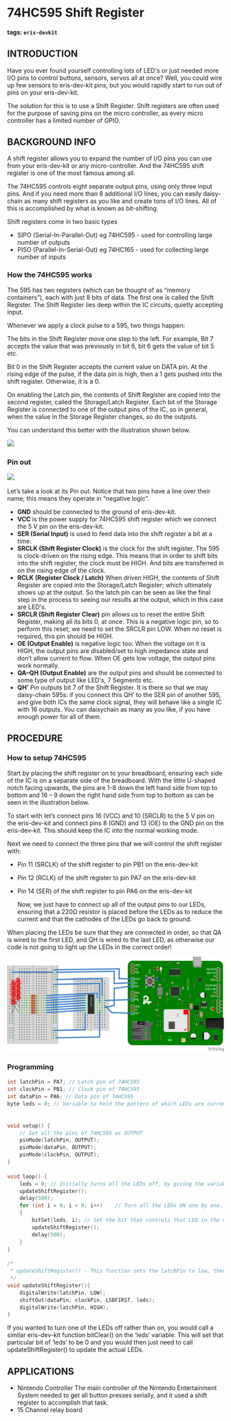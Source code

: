 # 74HC595 Shift Register

#### tags: `eris-devkit`

## INTRODUCTION

Have you ever found yourself controlling lots of LED's or just needed more I/O pins to control buttons, sensors, servos all at once? Well, you could wire up few sensors to eris-dev-kit pins, but you would rapidly start to run out of pins on your eris-dev-kit.

The solution for this is to use a Shift Register. Shift registers are often used for the purpose of saving pins on the micro controller, as every micro controller has a limited number of GPIO.

## BACKGROUND INFO

A shift register allows you to expand the number of I/O pins you can use from your eris-dev-kit or any micro-controller. And the 74HC595 shift register is one of the most famous among all.

The 74HC595 controls eight separate output pins, using only three input pins. And if you need more than 8 additional I/O lines, you can easily daisy-chain as many shift registers as you like and create tons of I/O lines. All of this is accomplished by what is known as bit-shifting.

Shift registers come in two basic types

* SIPO \(Serial-In-Parallel-Out\) eg 74HC595 - used for controlling large number of outputs
* PISO \(Parallel-In-Serial-Out\) eg 74HC165 - used for collecting large number of inputs

### How the 74HC595 works

The 595 has two registers \(which can be thought of as “memory containers”\), each with just 8 bits of data. The first one is called the Shift Register. The Shift Register lies deep within the IC circuits, quietly accepting input.

Whenever we apply a clock pulse to a 595, two things happen:

The bits in the Shift Register move one step to the left. For example, Bit 7 accepts the value that was previously in bit 6, bit 6 gets the value of bit 5 etc.

Bit 0 in the Shift Register accepts the current value on DATA pin. At the rising edge of the pulse, if the data pin is high, then a 1 gets pushed into the shift register. Otherwise, it is a 0.

On enabling the Latch pin, the contents of Shift Register are copied into the second register, called the Storage/Latch Register. Each bit of the Storage Register is connected to one of the output pins of the IC, so in general, when the value in the Storage Register changes, so do the outputs.

You can understand this better with the illustration shown below. 

![](https://i.imgur.com/vswYJLR.png)

### Pin out

![](https://i.imgur.com/8YnBZUH.png)

Let’s take a look at its Pin out. Notice that two pins have a line over their name; this means they operate in “negative logic”.

* **GND** should be connected to the ground of eris-dev-kit.
* **VCC** is the power supply for 74HC595 shift register which we connect the 5 V pin on the eris-dev-kit.
* **SER \(Serial Input\)** is used to feed data into the shift register a bit at a time.
* **SRCLK \(Shift Register Clock\)** is the clock for the shift register. The 595 is clock-driven on the rising edge. This means that in order to shift bits into the shift register, the clock must be HIGH. And bits are transferred in on the rising edge of the clock.
* **RCLK \(Register Clock / Latch\)** When driven HIGH, the contents of Shift Register are copied into the Storage/Latch Register; which ultimately shows up at the output. So the latch pin can be seen as like the final step in the process to seeing our results at the output, which in this case are LED's.
* **SRCLR \(Shift Register Clear\)** pin allows us to reset the entire Shift Register, making all its bits 0, at once. This is a negative logic pin, so to perform this reset; we need to set the SRCLR pin LOW. When no reset is required, this pin should be HIGH.
* **OE \(Output Enable\)** is negative logic too: When the voltage on it is HIGH, the output pins are disabled/set to high impedance state and don’t allow current to flow. When OE gets low voltage, the output pins work normally.
* **QA–QH \(Output Enable\)** are the output pins and should be connected to some type of output like LED's, 7 Segments etc.
* **QH’** Pin outputs bit 7 of the Shift Register. It is there so that we may daisy-chain 595s: if you connect this QH’ to the SER pin of another 595, and give both ICs the same clock signal, they will behave like a single IC with 16 outputs. You can daisychain as many as you like, if you have enough power for all of them.

## PROCEDURE

### How to setup 74HC595

Start by placing the shift register on to your breadboard, ensuring each side of the IC is on a separate side of the breadboard. With the little U-shaped notch facing upwards, the pins are 1-8 down the left hand side from top to bottom and 16 – 9 down the right hand side from top to bottom as can be seen in the illustration below.

To start with let’s connect pins 16 \(VCC\) and 10 \(SRCLR\) to the 5 V pin on the eris-dev-kit and connect pins 8 \(GND\) and 13 \(OE\) to the GND pin on the eris-dev-kit. This should keep the IC into the normal working mode.

Next we need to connect the three pins that we will control the shift register with:

* Pin 11 \(SRCLK\) of the shift register to pin PB1 on the eris-dev-kit
* Pin 12 \(RCLK\) of the shift register to pin PA7 on the eris-dev-kit
* Pin 14 \(SER\) of the shift register to pin PA6 on the eris-dev-kit

  Now, we just have to connect up all of the output pins to our LEDs, ensuring that a 220Ω resistor is placed before the LEDs as to reduce the current and that the cathodes of the LEDs go back to ground.

When placing the LEDs be sure that they are connected in order, so that QA is wired to the first LED, and QH is wired to the last LED, as otherwise our code is not going to light up the LEDs in the correct order!

![](../.gitbook/assets/shiftregister_bb.png)

### Programming

```cpp
int latchPin = PA7; // Latch pin of 74HC595 
int clockPin = PB1; // Clock pin of 74HC595 
int dataPin = PA6; // Data pin of 74HC595 
byte leds = 0; // Variable to hold the pattern of which LEDs are currently turned on or off


void setup() {
    // Set all the pins of 74HC595 as OUTPUT
    pinMode(latchPin, OUTPUT);
    pinMode(dataPin, OUTPUT);  
    pinMode(clockPin, OUTPUT);
}

void loop() {
    leds = 0; // Initially turns all the LEDs off, by giving the variable 'leds' the value 0
    updateShiftRegister();
    delay(500);
    for (int i = 0; i < 8; i++)    // Turn all the LEDs ON one by one.
    {
        bitSet(leds, i); // Set the bit that controls that LED in the variable 'leds'
        updateShiftRegister();
        delay(500);
    }
}

/*
 * updateShiftRegister() - This function sets the latchPin to low, then calls the eris-dev-kit function 'shiftOut' to shift out contents of variable 'leds' in the shift register before putting the 'latchPin' high again.
 */
void updateShiftRegister(){
    digitalWrite(latchPin, LOW);
    shiftOut(dataPin, clockPin, LSBFIRST, leds);
    digitalWrite(latchPin, HIGH);
}
```

If you wanted to turn one of the LEDs off rather than on, you would call a similar eris-dev-kit function bitClear\(\) on the ‘leds’ variable. This will set that particular bit of ‘leds’ to be 0 and you would then just need to call updateShiftRegister\(\) to update the actual LEDs.

## APPLICATIONS

* Nintendo Controller The main controller of the Nintendo Entertainment System needed to get all button presses serially, and it used a shift register to accomplish that task.
* 15 Channel relay board

